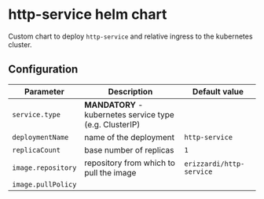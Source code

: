 # http-service helm chart
Custom chart to deploy `http-service` and relative ingress to the kubernetes cluster. 

## Configuration
| **Parameter**       | **Description**                         | **Default value**       |
| ----------------    | --------------------------------------- | ----------------------- |
|`service.type`       |**MANDATORY** - kubernetes service type (e.g. ClusterIP)||
|`deploymentName`     |name of the deployment                  | `http-service`           |
|`replicaCount`       |base number of replicas                 | `1`                      |
|`image.repository`   |repository from which to pull the image | `erizzardi/http-service` |
|`image.pullPolicy`